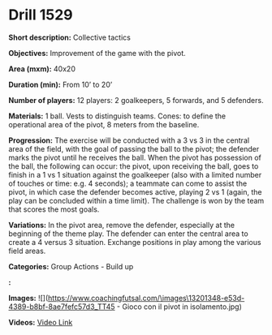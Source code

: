 # Drill 1529

**Short description:**
Collective tactics

**Objectives:**
Improvement of the game with the pivot.

**Area (mxm):**
40x20

**Duration (min):**
From 10’ to 20’

**Number of players:**
12 players: 2 goalkeepers, 5 forwards, and 5 defenders.

**Materials:**
1 ball. Vests to distinguish teams. Cones: to define the operational area of the pivot, 8 meters from the baseline.

**Progression:**
The exercise will be conducted with a 3 vs 3 in the central area of the field, with the goal of passing the ball to the pivot; the defender marks the pivot until he receives the ball. When the pivot has possession of the ball, the following can occur: the pivot, upon receiving the ball, goes to finish in a 1 vs 1 situation against the goalkeeper (also with a limited number of touches or time: e.g. 4 seconds); a teammate can come to assist the pivot, in which case the defender becomes active, playing 2 vs 1 (again, the play can be concluded within a time limit). The challenge is won by the team that scores the most goals.

**Variations:**
In the pivot area, remove the defender, especially at the beginning of the theme play. The defender can enter the central area to create a 4 versus 3 situation. Exchange positions in play among the various field areas.

**Categories:**
Group Actions - Build up

**:**


**Images:**
![](https://www.coachingfutsal.com/\images\13201348-e53d-4389-b8bf-8ae7fefc57d3_TT45 - Gioco con il pivot in isolamento.jpg)

**Videos:**
[Video Link](https://www.youtube.com/embed/pczP4XjNCyI)

